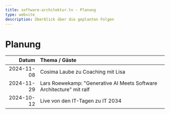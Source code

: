 ```yaml
---
title: software-architektur.tv - Planung
type: website
description: Überblick über die geplanten Folgen
---
```


# Planung

|      Datum | Thema / Gäste                                               |
|-----------:|:------------------------------------------------------------|
| 2024-11-08 | Cosima Laube zu Coaching mit Lisa                           |
| 2024-11-29 | Lars Roewekamp: "Generative AI Meets Software Architecture" mit ralf |
| 2024-10-12 | Live von den IT-Tagen zu IT 2034 |
